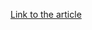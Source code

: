 [Link to the article](https://cybersecurity.att.com/blogs/labs-research/asyncrat-loader-obfuscation-dgas-decoys-and-govno)
